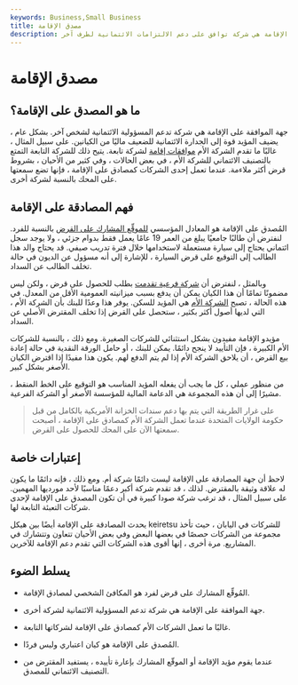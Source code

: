 ```yaml
---
keywords: Business,Small Business
title: مصدق الإقامة
description: جهة الموافقة على الإقامة هي شركة توافق على دعم الالتزامات الائتمانية لطرف آخر.
---
```


# مصدق الإقامة
## ما هو المصدق على الإقامة؟

جهة الموافقة على الإقامة هي شركة تدعم المسؤولية الائتمانية لشخص آخر. بشكل عام ، يضيف المؤيد قوة إلى الجدارة الائتمانية للضعيف ماليًا من الكيانين. على سبيل المثال ، غالبًا ما تقدم الشركة الأم [موافقات إقامة](/accommodation-endorsement) لشركة تابعة. يتيح ذلك للشركة التابعة التمتع بالتصنيف الائتماني للشركة الأم ، في بعض الحالات ، وفي كثير من الأحيان ، بشروط قرض أكثر ملاءمة. عندما تعمل إحدى الشركات كمصادق على الإقامة ، فإنها تضع سمعتها على المحك بالنسبة لشركة أخرى.

## فهم المصادقة على الإقامة

المُصدق على الإقامة هو المعادل المؤسسي [للموقِّع المشارك على القرض](/co_sign) بالنسبة للفرد. لنفترض أن طالبًا جامعيًا يبلغ من العمر 19 عامًا يعمل فقط بدوام جزئي ، ولا يوجد سجل ائتماني يحتاج إلى سيارة مستعملة لاستخدامها خلال فترة تدريب صيفي. قد يحتاج والد هذا الطالب إلى التوقيع على قرض السيارة ، للإشارة إلى أنه مسؤول عن الديون في حالة تخلف الطالب عن السداد.

وبالمثل ، لنفترض أن [شركة فرعية تقدمت](/subsidiary) بطلب للحصول على قرض ، ولكن ليس مضمونًا تمامًا أن هذا الكيان يمكن أن يدفع بسبب ميزانيته العمومية الأقل من المعدل. في هذه الحالة ، تصبح [الشركة الأم](/parentcompany) هي المؤيد للسكن. يوفر هذا وعدًا للبنك بأن الشركة الأم ، التي لديها أصول أكثر بكثير ، ستحصل على القرض إذا تخلف المقترض الأصلي عن السداد.

مؤيدو الإقامة مفيدون بشكل استثنائي للشركات الصغيرة. ومع ذلك ، بالنسبة للشركات الأم الكبيرة ، فإن التأييد لا ينجح دائمًا. يمكن للبنك ، أو حامل الورقة النقدية في حالة إعادة بيع القرض ، أن يلاحق الشركة الأم إذا لم يتم الدفع لهم. يكون هذا مفيدًا إذا اقترض الكيان الأصغر بشكل كبير.

من منظور عملي ، كل ما يجب أن يفعله المؤيد المناسب هو التوقيع على الخط المنقط ، مشيرًا إلى أن هذه المجموعة هي الدعامة المالية للمؤسسة الأصغر أو الشركة الفرعية.

> على غرار الطريقة التي يتم بها دعم سندات الخزانة الأمريكية بالكامل من قبل حكومة الولايات المتحدة عندما تعمل الشركة الأم كمصادق على الإقامة ، أصبحت سمعتها الآن على المحك للحصول على القرض.

>

## إعتبارات خاصة

لاحظ أن جهة المصادقة على الإقامة ليست دائمًا شركة أم. ومع ذلك ، فإنه دائمًا ما يكون له علاقة وثيقة بالمقترض. لذلك ، قد تقدم شركة أكبر دعمًا مناسبًا لأحد مورديها المهمين. على سبيل المثال ، قد ترغب شركة صودا كبيرة في أن تكون المصدق على الإقامة لإحدى شركات التعبئة التابعة لها.

يحدث المصادقة على الإقامة أيضًا بين هيكل keiretsu للشركات في اليابان ، حيث تأخذ مجموعة من الشركات حصصًا في بعضها البعض وفي بعض الأحيان تتعاون وتتشارك في المشاريع. مرة أخرى ، إنها أقوى هذه الشركات التي تقدم دعم الإقامة للآخرين.

## يسلط الضوء

- المُوقِّع المشارك على قرض لفرد هو المكافئ الشخصي لمصادق الإقامة.

- جهة الموافقة على الإقامة هي شركة تدعم المسؤولية الائتمانية لشركة أخرى.

- غالبًا ما تعمل الشركات الأم كمصادق على الإقامة لشركاتها التابعة.

- المُصدق على الإقامة هو كيان اعتباري وليس فردًا.

- عندما يقوم مؤيد الإقامة أو الموقّع المشارك بإعارة تأييده ، يستفيد المقترض من التصنيف الائتماني للمصدق.

